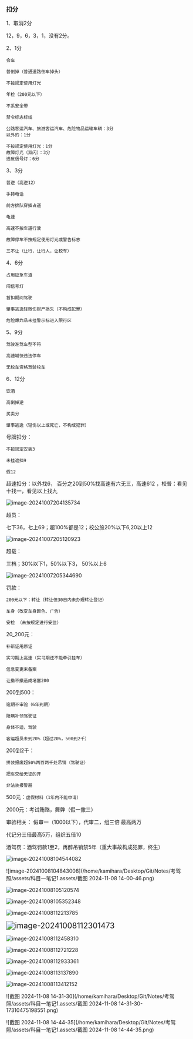 ### 扣分

1、取消2分

12，9，6，3，1，没有2分。

2、1分

`会车`

`普倒掉（普通道路倒车掉头）`

`不按规定使用灯光`

`年检（200元以下）`

`不系安全带`

`禁令标志标线`

```
公路客运汽车、旅游客运汽车、危险物品运输车辆：3分
以外的：1分
```

```
不按规定使用灯光：1分
故障灯光（双闪）：3分
违反信号灯：6分
```

3、3分

`普逆（高逆12）`

`手持电话`

`前方排队穿插占道`

`龟速`

`高速不按车道行驶`

`故障停车不按规定使用灯光或警告标志`

`三不让（让行，让行人，让校车）`

4、6分

`占用应急车道`

`闯信号灯`

`暂扣期间驾驶`

`肇事逃逸轻微伤财产损失（不构成犯罪）`

`危险爆炸品未挂警示标进入限行区`

5、9分

`驾驶准驾车型不符`

`高速城快违法停车`

`无校车资格驾驶校车`

6、12分

`饮酒`

`高倒掉逆`

`买卖分`

`肇事逃逸（轻伤以上或死亡，不构成犯罪）`



号牌扣分：

`不按规定安装3`

`未挂遮挡9`

`假12`





超速扣分：以外找6，  百分之20到50%找高速有六无三，高速612 ，校普：看见十找一，看见以上找九 

![image-20241007204135734](assets/科目一笔记1.assets/image-20241007204135734.png)

超员：

 七下36，七上69；超100%都是12；校公旅20%以下6,20以上12  

![image-20241007205120923](assets/科目一笔记1.assets/image-20241007205120923.png)

超载：

三档；30%以下1，50%以下3，  50%以上6

![image-20241007205344690](assets/科目一笔记1.assets/image-20241007205344690.png)

罚款： 

`200元以下：转让（转让但30日内未办理转让登记）`

`车身（改变车身颜色、广告）`

`安检 （未按规定进行安监）`



20_200元：

`补新证用原证`

`实习期上高速（实习期还不能牵引挂车）`

`信息变更末备案`

`让撤不撤造成堵塞200`



200到500：

`逾期不审验（6年到期）`

`隐瞒补领驾驶证`

`身体不适，驾驶`

`客运超员未到20%（超过20%，500到2千）`



200到2千：

`拼装报废超50%两百两千处吊销（驾驶证）`

`把车交给无证的开` 

`非法装报警器`



500元：`虚假材料（1年内不能申请）`

2000元：考试贿赂，舞弊（假一撒三）

 审验相关：  假审一（1000以下），代审二，组三倍 最高两万 

代记分三倍最高5万，组织五倍10 

酒驾罚：酒驾罚款1至2，再醉吊销禁5年（重大事故构成犯罪，终生）

![image-20241008104544082](assets/科目一笔记1.assets/image-20241008104544082.png)

![image-20241008104843008](/home/kamihara/Desktop/Git/Notes/考驾照/assets/科目一笔记1.assets/截图 2024-11-08 14-00-46.png)

![image-20241008105120574](assets/科目一笔记1.assets/image-20241008105120574.png)

![image-20241008105352348](assets/科目一笔记1.assets/image-20241008105352348.png)

![image-20241008112213785](assets/科目一笔记1.assets/image-20241008112213785.png)

<img src="assets/科目一笔记1.assets/image-20241008112301473.png" alt="image-20241008112301473" style="zoom:150%;" />

![image-20241008112458310](assets/科目一笔记1.assets/image-20241008112458310.png)

![image-20241008112721228](assets/科目一笔记1.assets/image-20241008112721228.png)

![image-20241008112933361](assets/科目一笔记1.assets/image-20241008112933361.png)

![image-20241008113137890](assets/科目一笔记1.assets/image-20241008113137890.png)

![image-20241008113412152](assets/科目一笔记1.assets/image-20241008113412152.png)

![截图 2024-11-08 14-31-30](/home/kamihara/Desktop/Git/Notes/考驾照/assets/科目一笔记1.assets/截图 2024-11-08 14-31-30-17310475198551.png)

![截图 2024-11-08 14-44-35](/home/kamihara/Desktop/Git/Notes/考驾照/assets/科目一笔记1.assets/截图 2024-11-08 14-44-35.png)